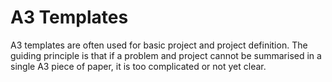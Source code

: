 # A3 Templates

A3 templates are often used for basic project and project definition. The guiding principle is that if a problem and project cannot be summarised in a single A3 piece of paper, it is too complicated or not yet clear. 
